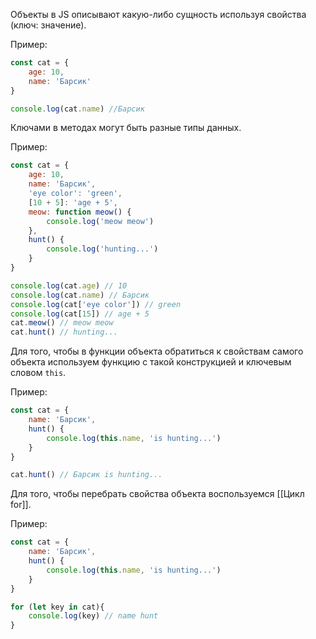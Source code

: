 Объекты в JS описывают какую-либо сущность используя свойства (ключ: значение).

Пример:
```JavaScript
const cat = {
	age: 10,
	name: 'Барсик'
}

console.log(cat.name) //Барсик
```

Ключами в методах могут быть разные типы данных.

Пример:
```JavaScript
const cat = {
	age: 10,
	name: 'Барсик',
	'eye color': 'green',
	[10 + 5]: 'age + 5',
	meow: function meow() {
		console.log('meow meow')
	},
	hunt() {
		console.log('hunting...')
	}
}

console.log(cat.age) // 10
console.log(cat.name) // Барсик
console.log(cat['eye color']) // green
console.log(cat[15]) // age + 5
cat.meow() // meow meow
cat.hunt() // hunting...
```

Для того, чтобы в функции объекта обратиться к свойствам самого объекта используем функцию с такой конструкцией и ключевым словом `this`.

Пример:
```JavaScript
const cat = {
	name: 'Барсик',
	hunt() {
		console.log(this.name, 'is hunting...') 
	}
}

cat.hunt() // Барсик is hunting...
```

Для того, чтобы перебрать свойства объекта воспользуемся [[Цикл for]].

Пример:
```JavaScript
const cat = {
	name: 'Барсик',
	hunt() {
		console.log(this.name, 'is hunting...')
	}
}

for (let key in cat){
	console.log(key) // name hunt
}
```
